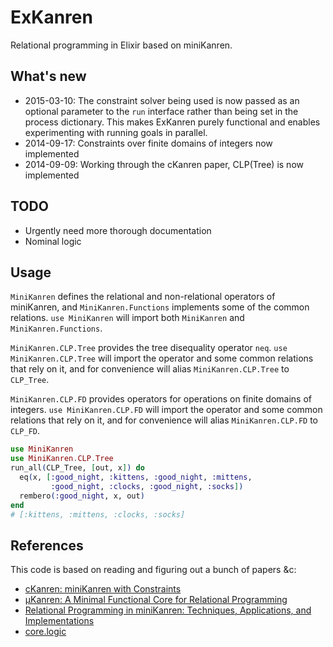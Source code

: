 ExKanren
========

Relational programming in Elixir based on miniKanren.

## What's new
* 2015-03-10: The constraint solver being used is now passed as an optional parameter to the `run` interface rather than being set in the process dictionary. This makes ExKanren purely functional and enables experimenting with running goals in parallel.
* 2014-09-17: Constraints over finite domains of integers now implemented
* 2014-09-09: Working through the cKanren paper, CLP(Tree) is now implemented

## TODO
* Urgently need more thorough documentation
* Nominal logic

## Usage
`MiniKanren` defines the relational and non-relational operators of miniKanren, and `MiniKanren.Functions` implements some of the common relations. `use MiniKanren` will import both `MiniKanren` and `MiniKanren.Functions`.

`MiniKanren.CLP.Tree` provides the tree disequality operator `neq`. `use MiniKanren.CLP.Tree` will import the operator and some common relations that rely on it, and for convenience will alias `MiniKanren.CLP.Tree` to `CLP_Tree`.

`MiniKanren.CLP.FD` provides operators for operations on finite domains of integers. `use MiniKanren.CLP.FD` will import the operator and some common relations that rely on it, and for convenience will alias `MiniKanren.CLP.FD` to `CLP_FD`. 

```elixir
use MiniKanren
use MiniKanren.CLP.Tree
run_all(CLP_Tree, [out, x]) do
  eq(x, [:good_night, :kittens, :good_night, :mittens,
         :good_night, :clocks, :good_night, :socks])
  rembero(:good_night, x, out)
end
# [:kittens, :mittens, :clocks, :socks]
```

## References
This code is based on reading and figuring out a bunch of papers &c:

* [cKanren: miniKanren with Constraints](http://scheme2011.ucombinator.org/papers/Alvis2011.pdf)
* [μKanren: A Minimal Functional Core for Relational Programming](http://webyrd.net/scheme-2013/papers/HemannMuKanren2013.pdf)
* [Relational Programming in miniKanren: Techniques, Applications, and Implementations](https://scholarworks.iu.edu/dspace/bitstream/handle/2022/8777/Byrd_indiana_0093A_10344.pdf)
* [core.logic](https://github.com/clojure/core.logic)
